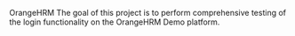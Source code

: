 OrangeHRM
The goal of this project is to perform comprehensive testing of the login functionality on the OrangeHRM Demo platform. 

